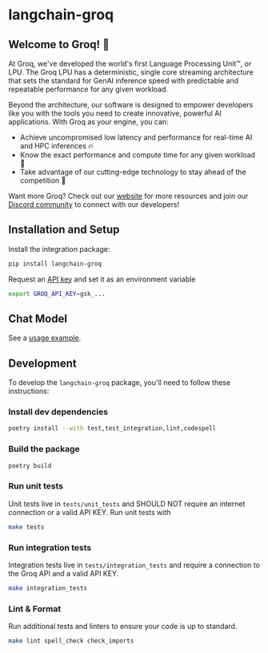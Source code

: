 # langchain-groq

## Welcome to Groq! 🚀

At Groq, we've developed the world's first Language Processing Unit™, or LPU. The Groq LPU has a deterministic, single core streaming architecture that sets the standard for GenAI inference speed with predictable and repeatable performance for any given workload.

Beyond the architecture, our software is designed to empower developers like you with the tools you need to create innovative, powerful AI applications. With Groq as your engine, you can:

* Achieve uncompromised low latency and performance for real-time AI and HPC inferences 🔥
* Know the exact performance and compute time for any given workload 🔮
* Take advantage of our cutting-edge technology to stay ahead of the competition 💪

Want more Groq? Check out our [website](https://groq.com) for more resources and join our [Discord community](https://discord.gg/JvNsBDKeCG) to connect with our developers!


## Installation and Setup
Install the integration package:

```bash
pip install langchain-groq
```

Request an [API key](https://console.groq.com/login?utm_source=langchain&utm_content=package_readme) and set it as an environment variable

```bash
export GROQ_API_KEY=gsk_...
```

## Chat Model
See a [usage example](https://python.langchain.com/docs/integrations/chat/groq).

## Development

To develop the `langchain-groq` package, you'll need to follow these instructions:

### Install dev dependencies

```bash
poetry install --with test,test_integration,lint,codespell
```

### Build the package

```bash
poetry build
```

### Run unit tests

Unit tests live in `tests/unit_tests` and SHOULD NOT require an internet connection or a valid API KEY.  Run unit tests with

```bash
make tests
```

### Run integration tests

Integration tests live in `tests/integration_tests` and require a connection to the Groq API and a valid API KEY.

```bash
make integration_tests
```

### Lint & Format

Run additional tests and linters to ensure your code is up to standard.

```bash
make lint spell_check check_imports
```